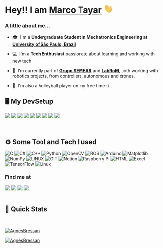 
<h1>Hey!! I am <a href="https://github.com/marcotayar">Marco Tayar</a>
<img width="30px" margin="0px" src="https://raw.githubusercontent.com/ABSphreak/ABSphreak/master/gifs/Hi.gif">
</h1>

### A little about me...
- 🎓&nbsp; I'm a **Undergraduate Student in Mechatronics Engineering at [ University of São Paulo, Brazil](https://www5.usp.br/)**

- 💻&nbsp; I'm a **Tech Enthusiast**  passionate about learning and working with new tech<br/>

- 🤖&nbsp; I’m currently part of **[Grupo SEMEAR](https://github.com/Grupo-SEMEAR-USP)** and **[LabRoM](https://github.com/EESC-LabRoM)**, both working with robotics projects, from controllers, autonomous and drones.

- 🏐&nbsp; I'm also a Volleyball player on my free time :)


## 🖥️ My DevSetup
<img src="https://img.shields.io/badge/Linux-555555.svg?&style=flat-square&logo=Linux&logoColor=E2231A"> <img src="https://img.shields.io/badge/Windows-555555.svg?&style=flat-square&logo=windows&logoColor=0078D6"> <img src="https://img.shields.io/badge/Firefox-555555.svg?&style=flat-square&logo=firefox&logoColor=fc7303"> <img src="https://img.shields.io/badge/Chrome-555555.svg?&style=flat-square&logo=google-chrome&logoColor=FABC0C"> <img src="https://img.shields.io/badge/VS Code-555555?style=flat-square&logo=visual-studio-code&logoColor=007ACC"> <img src="https://img.shields.io/badge/Terminal-555555.svg?&style=flat-square&logo=powershell&logoColor=white"> <img src="https://img.shields.io/badge/GitHub-555555.svg?&style=flat-square&logo=github&logoColor=423f3d"> <img src="https://img.shields.io/badge/Notion-555555.svg?&style=flat-square&logo=notion&logoColor=dbd9d7"> <img src="https://img.shields.io/badge/Spotify-555555.svg?&style=flat-square&logo=spotify&logoColor=1ED760"> 

<br/>


## ⚙️ Some Tool and Tech I used

![C](https://img.shields.io/badge/c-%2300599C.svg?style=for-the-badge&logo=c&logoColor=white) ![C#](https://img.shields.io/badge/c%23-%23239120.svg?style=for-the-badge&logo=c-sharp&logoColor=white) ![C++](https://img.shields.io/badge/c++-%2300599C.svg?style=for-the-badge&logo=c%2B%2B&logoColor=white) ![Python](https://img.shields.io/badge/python-3670A0?style=for-the-badge&logo=python&logoColor=ffdd54) ![OpenCV](https://img.shields.io/badge/opencv-%23white.svg?style=for-the-badge&logo=opencv&logoColor=white) ![ROS](https://img.shields.io/badge/ros-%230A0FF9.svg?style=for-the-badge&logo=ros&logoColor=white) ![Arduino](https://img.shields.io/badge/-Arduino-00979D?style=for-the-badge&logo=Arduino&logoColor=white) ![Matplotlib](https://img.shields.io/badge/Matplotlib-%23ffffff.svg?style=for-the-badge&logo=Matplotlib&logoColor=black) ![NumPy](https://img.shields.io/badge/numpy-%23013243.svg?style=for-the-badge&logo=numpy&logoColor=white) ![LINUX](https://img.shields.io/badge/Linux-FCC624?style=for-the-badge&logo=linux&logoColor=black) ![GIT](https://img.shields.io/badge/Git-fc6d26?style=for-the-badge&logo=git&logoColor=white) ![Notion](https://img.shields.io/badge/Notion-%23000000.svg?style=for-the-badge&logo=notion&logoColor=white) ![Raspberry Pi](https://img.shields.io/badge/-RaspberryPi-C51A4A?style=for-the-badge&logo=Raspberry-Pi) ![HTML](https://img.shields.io/badge/HTML-239120?style=for-the-badge&logo=html5&logoColor=white) ![Excel](https://img.shields.io/badge/Microsoft_Excel-217346?style=for-the-badge&logo=microsoft-excel&logoColor=white) ![TensorFlow](https://img.shields.io/badge/TensorFlow-orange?style=for-the-badge&logo=tensorflow&logoColor=white) ![Linux](https://img.shields.io/badge/Linux-E34F26?style=for-the-badge&logo=linux&logoColor=black) 
<br/>

### Find me at
<div>
  <a href = "mailto:marcotayar@usp.br"><img src="https://img.shields.io/badge/-Gmail-%23333?style=for-the-badge&logo=gmail&logoColor=white" target="_blank"></a>
  <a href="https://www.linkedin.com/in/marco-tayar/" target="_blank"><img src="https://img.shields.io/badge/-LinkedIn-%230077B5?style=for-the-badge&logo=linkedin&logoColor=white" target="_blank"></a>
  <a href="https://github.com/marcotayar" target="_blank"><img src="https://img.shields.io/badge/GitHub-100000?style=for-the-badge&logo=github&logoColor=white" target="_blank"></a>
  <a href="https://www.instagram.com/marcotayar/" target="_blank"><img src="https://img.shields.io/badge/Instagram-E4405F?style=for-the-badge&logo=instagram&logoColor=white" target="_blank"></a>
<div>

<br/>

## 🚀 Quick Stats

<br/>

[![AgnesBressan](https://github-readme-stats.vercel.app/api?username=marcotayar&theme=dracula)](https://github.com/anuraghazra/github-readme-stats)

[![AgnesBressan](https://github-readme-stats.vercel.app/api/top-langs/?username=marcotayar&hide=html&layout=compact&theme=dracula)](https://github.com/anuraghazra/github-readme-stats)
